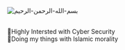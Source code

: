 ![بسم-الله-الرحمن-الرحيم](https://github.com/user-attachments/assets/5bf7d5e9-45b9-4723-9339-581ad4c5a730)





<br>
🐬Highly Intersted with Cyber Security 
 <br />
🐬Doing my things with Islamic morality

